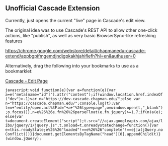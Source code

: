 ## Unofficial Cascade Extension


Currently, just opens the current "live" page in Cascade's edit view. 

The original idea was to use Cascade's REST API to allow other one-click actions, like "publish", as well as very basic BrowserSync-like refreshing features

https://chrome.google.com/webstore/detail/chapmanedu-cascade-extend/appbgpifmgemdjndjgpkakhjahiflefh?hl=en&authuser=0

 
 Alternatively, drag the following into your bookmarks to use as a bookmarklet:
 
 <a href="javascript:void function(e){var a=function(e){var a=e('meta[name='id']').attr('content');if(window.location.href.indexOf('dev')>-1)var n='https://dev-cascade.chapman.edu/';else var n='https://cascade.chapman.edu/';console.log(t);var t=n+'entity/open.act%3Fid='+a+'%26type=page',o=window.open(t,'_blank');o.focus()},n=e%26%26e.fn%26%26parseFloat(e.fn.jquery)>=1.7;if(n)a(e);else{var t=document.createElement('script');t.src='//ajax.googleapis.com/ajax/libs/jquery/1/jquery.js',t.onload=t.onreadystatechange=function(){var e=this.readyState;e%26%26'loaded'!==e%26%26'complete'!==e||a(jQuery.noConflict())}}document.getElementsByTagName('head')[0].appendChild(t)}(window.jQuery);">Cascade - Edit Page</a>
 
 `javascript:void function(e){var a=function(e){var a=e('meta[name="id"]').attr("content");if(window.location.href.indexOf("dev")>-1)var n="https://dev-cascade.chapman.edu/";else var n="https://cascade.chapman.edu/";console.log(t);var t=n+"entity/open.act%3Fid="+a+"%26type=page",o=window.open(t,"_blank");o.focus()},n=e%26%26e.fn%26%26parseFloat(e.fn.jquery)>=1.7;if(n)a(e);else{var t=document.createElement("script");t.src="//ajax.googleapis.com/ajax/libs/jquery/1/jquery.js",t.onload=t.onreadystatechange=function(){var e=this.readyState;e%26%26"loaded"!==e%26%26"complete"!==e||a(jQuery.noConflict())}}document.getElementsByTagName("head")[0].appendChild(t)}(window.jQuery);`
